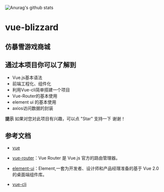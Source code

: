 
![Anurag's github stats](https://github-readme-stats.vercel.app/api?username=Lethalzh&show_icons=true&theme=dracula)

# vue-blizzard

## 仿暴雪游戏商城


## 通过本项目你可以了解到
- Vue.js基本语法
- 前端工程化、组件化
- 利用Vue-cli简单搭建一个项目
- Vue-Router的基本使用
- element ui 的基本使用
- axios访问数据的封装


**提示** 如果对您对此项目有兴趣，可以点 "Star" 支持一下 谢谢！


## 参考文档

- [vue](https://cn.vuejs.org/v2/guide/installation.html#Vue-Devtools)
 
- [vue-router](https://router.vuejs.org/zh/)：Vue Router 是 Vue.js 官方的路由管理器。

- [element-ui](https://element.eleme.io/#/zh-CN)：Element,一套为开发者、设计师和产品经理准备的基于 Vue 2.0 的桌面端组件库。
 
- [vue-cli](https://cli.vuejs.org/zh/guide/)

